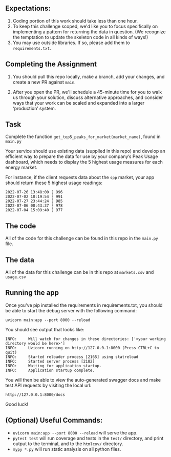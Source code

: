 ## Expectations:
1. Coding portion of this work should take less than one hour.
1. To keep this challenge scoped, we'd like you to focus specifically on implementing a pattern for returning the data in
question. (We recognize the temptation to update the skeleton code in all kinds of ways!)
1. You may use outside libraries.  If so, please add them to `requirements.txt`.

## Completing the Assignment

1. You should pull this repo locally, make a branch, add your changes, and create a new PR against `main`.

1. After you open the PR, we'll schedule a 45-minute time for you to walk us through your solution, discuss alternative approaches, and consider ways that your work can be scaled and expanded into a larger ‘production’ system.

## Task

Complete the function `get_top5_peaks_for_market(market_name)`, found in `main.py`

Your service should use existing data (supplied in this repo) and develop an efficient way to prepare the data for use by your company’s Peak Usage dashboard, which needs to display the 5 highest usage measures for each energy market.

For instance, if the client requests data about the `spp` market, your app should return these 5 highest usage readings:

```
2022-07-26 13:48:00 ┆ 996
2022-07-02 10:19:54 ┆ 991
2022-07-27 23:44:24 ┆ 985
2022-07-06 00:43:37 ┆ 978
2022-07-04 15:09:40 ┆ 977   
```

## The code

All of the code for this challenge can be found in this repo in the `main.py` file.

## The data

All of the data for this challenge can be in this repo at `markets.csv` and `usage.csv`

## Running the app

Once you've pip installed the requirements in requirements.txt, you should be able to start the debug server with the
following command:

```
uvicorn main:app --port 8000 --reload
```

You should see output that looks like:

```
INFO:     Will watch for changes in these directories: ['<your working directory would be here>']
INFO:     Uvicorn running on http://127.0.0.1:8000 (Press CTRL+C to quit)
INFO:     Started reloader process [2165] using statreload
INFO:     Started server process [2182]
INFO:     Waiting for application startup.
INFO:     Application startup complete.
```

You will then be able to view the auto-generated swagger docs and make test API requests by visiting the local url:

```
http://127.0.0.1:8000/docs

```

Good luck!


## (Optional) Useful Commands:

* `uvicorn main:app --port 8000 --reload` will serve the app.
* `pytest test` will run coverage and tests in the `test/` directory, and print output to the terminal, and to the `htmlcov/` directory.
* `mypy *.py` will run static analysis on all python files.
